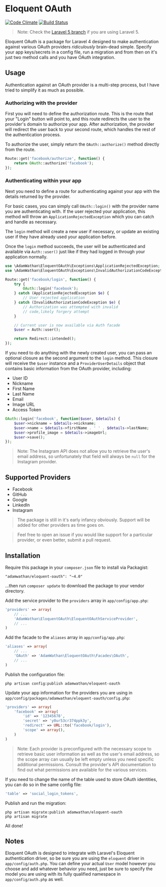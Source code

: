 # Eloquent OAuth

[![Code Climate](https://codeclimate.com/github/adamwathan/eloquent-oauth/badges/gpa.svg)](https://codeclimate.com/github/adamwathan/eloquent-oauth)
[![Build Status](https://api.travis-ci.org/adamwathan/eloquent-oauth.svg)](https://travis-ci.org/adamwathan/eloquent-oauth)

> Note: Check the [Laravel 5 branch](https://github.com/adamwathan/eloquent-oauth/tree/laravel-5) if you are using Laravel 5.

Eloquent OAuth is a package for Laravel 4 designed to make authentication against various OAuth providers *ridiculously* brain-dead simple. Specify your app keys/secrets in a config file, run a migration and from then on it's just two method calls and you have OAuth integration.

## Usage

Authentication against an OAuth provider is a multi-step process, but I have tried to simplify it as much as possible.

### Authorizing with the provider

First you will need to define the authorization route. This is the route that your "Login" button will point to, and this route redirects the user to the provider's domain to authorize your app. After authorization, the provider will redirect the user back to your second route, which handles the rest of the authentication process.

To authorize the user, simply return the `OAuth::authorize()` method directly from the route.

```php
Route::get('facebook/authorize', function() {
    return OAuth::authorize('facebook');
});
```

### Authenticating within your app

Next you need to define a route for authenticating against your app with the details returned by the provider.

For basic cases, you can simply call `OAuth::login()` with the provider name you are authenticating with. If the user
rejected your application, this method will throw an `ApplicationRejectedException` which you can catch and handle
as necessary.

The `login` method will create a new user if necessary, or update an existing user if they have already used your application
before.

Once the `login` method succeeds, the user will be authenticated and available via `Auth::user()` just like if they
had logged in through your application normally.

```php
use \AdamWathan\EloquentOAuth\Exceptions\ApplicationRejectedException;
use \AdamWathan\EloquentOAuth\Exceptions\InvalidAuthorizationCodeException;

Route::get('facebook/login', function() {
    try {
        OAuth::login('facebook');
    } catch (ApplicationRejectedException $e) {
        // User rejected application
    } catch (InvalidAuthorizationCodeException $e) {
        // Authorization was attempted with invalid
        // code,likely forgery attempt
    }

    // Current user is now available via Auth facade
    $user = Auth::user();

    return Redirect::intended();
});
```

If you need to do anything with the newly created user, you can pass an optional closure as the second
argument to the `login` method. This closure will receive the `$user` instance and a `ProviderUserDetails`
object that contains basic information from the OAuth provider, including:

- User ID
- Nickname
- First Name
- Last Name
- Email
- Image URL
- Access Token

```php
OAuth::login('facebook', function($user, $details) {
    $user->nickname = $details->nickname;
    $user->name = $details->firstName . ' ' . $details->lastName;
    $user->profile_image = $details->imageUrl;
    $user->save();
});
```

> Note: The Instagram API does not allow you to retrieve the user's email address, so unfortunately that field will always be `null` for the Instagram provider.

## Supported Providers

- Facebook
- GitHub
- Google
- LinkedIn
- Instagram

>The package is still in it's early infancy obviously. Support will be added for other providers as time goes on.

>Feel free to open an issue if you would like support for a particular provider, or even better, submit a pull request.

## Installation

Require this package in your `composer.json` file to install via Packagist:

`"adamwathan/eloquent-oauth": "~4.0"`

...then run `composer update` to download the package to your vendor directory.

Add the service provider to the `providers` array in `app/config/app.php`:

```php
'providers' => array(
    // ...
    'AdamWathan\EloquentOAuth\EloquentOAuthServiceProvider',
    // ...
)
```

Add the facade to the `aliases` array in `app/config/app.php`:

```php
'aliases' => array(
    // ...
    'OAuth' => 'AdamWathan\EloquentOAuth\Facades\OAuth',
    // ...
)
```

Publish the configuration file:

`php artisan config:publish adamwathan/eloquent-oauth`

Update your app information for the providers you are using in `app/config/packages/adamwathan/eloquent-oauth/config.php`:

```php
'providers' => array(
    'facebook' => array(
        'id' => '12345678',
        'secret' => 'y0ur53cr374ppk3y',
        'redirect' => URL::to('facebook/login'),
        'scope' => array(),
    )
)
```
> Note: Each provider is preconfigured with the necessary scope to retrieve basic user information as well as the user's email address, so the scope array can usually be left empty unless you need specific additional permissions. Consult the provider's API documentation to find out what permissions are available for the various services.

If you need to change the name of the table used to store OAuth identities, you can do so in the same config file:

```php
'table' => 'social_login_tokens',
```

Publish and run the migration:

```
php artisan migrate:publish adamwathan/eloquent-oauth
php artisan migrate
```

All done!

## Notes

Eloquent OAuth is designed to integrate with Laravel's Eloquent authentication driver, so be sure you are using the `eloquent`
driver in `app/config/auth.php`. You can define your actual `User` model however you choose and add whatever behavior you need,
just be sure to specify the model you are using with its fully qualified namespace in `app/config/auth.php` as well.
